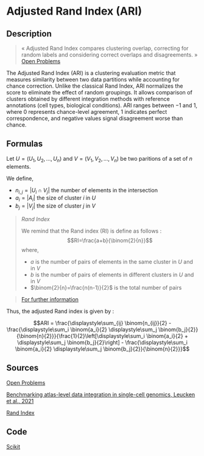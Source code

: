 # Adjusted Rand Index (ARI)

## Description 

> « Adjusted Rand Index compares clustering overlap, correcting for random labels and considering correct overlaps and disagreements. »
[Open Problems](https://openproblems.bio/results/batch_integration?version=v2.0.0#luecken2022benchmarking)

The Adjusted Rand Index (ARI) is a clustering evaluation metric that measures similarity between two data partitions while accounting for chance correction. 
Unlike the classical Rand Index, ARI normalizes the score to eliminate the effect of random groupings.
It allows comparison of clusters obtained by different integration methods with reference annotations (cell types, biological conditions).
ARI ranges between $-1$ and $1$, where 0 represents chance-level agreement, 1 indicates perfect correspondence, and negative values signal disagreement worse than chance.


## Formulas 

Let $U=(U_1,U_2,\dots,U_n)$ and $V=(V_1,V_2,\dots,V_n)$ be two paritions of a set of $n$ elements. 

We define, 
- $n_{i,j}=\left | U_i \cap V_j \right |$ the number of elements in the intersection
- $a_i=\left | A_i \right |$ the size of cluster $i$ in $U$
- $b_j=\left | V_j \right |$ the size of cluster $j$ in $V$

> *Rand Index*
> 
> We remind that the Rand index (RI) is define as follows : 
> $$RI=\frac{a+b}{\binom{2}{n}}$$
> where,
> - $a$ is the number of pairs of elements in the same cluster in $U$ and in $V$
> - $b$ is the number of pairs of elements in different clusters in $U$ and in $V$
> - $\binom{2}{n}=\frac{n(n-1)}{2}$ is the total number of pairs

> [For further information](rand.md)

Thus, the adjusted Rand index is given by :

$$ARI = \frac{\displaystyle\sum_{ij} \binom{n_{ij}}{2} - \frac{\displaystyle\sum_i \binom{a_i}{2} \displaystyle\sum_j \binom{b_j}{2}}{\binom{n}{2}}}{\frac{1}{2}\left[\displaystyle\sum_i \binom{a_i}{2} + \displaystyle\sum_j \binom{b_j}{2}\right] - \frac{\displaystyle\sum_i \binom{a_i}{2} \displaystyle\sum_j \binom{b_j}{2}}{\binom{n}{2}}}$$

## Sources 

[Open Problems](https://openproblems.bio/results/batch_integration?version=v2.0.0)

[Benchmarking atlas-level data integration in single-cell genomics, Leucken et al., 2021 ](https://doi.org/10.1038/s41592-021-01336-8)

[Rand Index](https://en.wikipedia.org/wiki/Rand_index)

## Code 

[Scikit](https://scikit-learn.org/stable/modules/generated/sklearn.metrics.adjusted_rand_score.html) 

